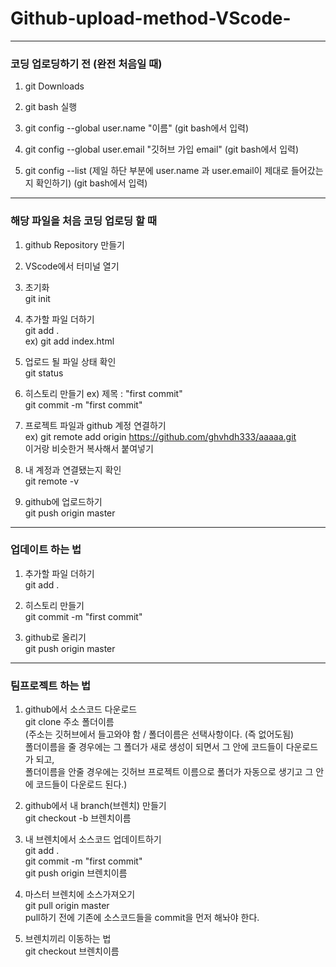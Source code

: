 # Github-upload-method-VScode-

---

### 코딩 업로딩하기 전 (완전 처음일 때)

1. git Downloads

2. git bash 실행
  
3. git config --global user.name "이름"   (git bash에서 입력)
  
4. git config --global user.email "깃허브 가입 email"   (git bash에서 입력)

5. git config --list    (제일 하단 부분에 user.name 과 user.email이 제대로 들어갔는지 확인하기)   (git bash에서 입력)

---

### 해당 파일을 처음 코딩 업로딩 할 때

1. github Repository 만들기

2. VScode에서 터미널 열기

3. 초기화 <br>
    git init

4. 추가할 파일 더하기  <br>
    git add .  <br>
    ex) git add index.html

5. 업로드 될 파일 상태 확인  <br>
    git status

6. 히스토리 만들기   ex) 제목 : "first commit"  <br>
   git commit -m "first commit"
   
7. 프로젝트 파일과 github 계정 연결하기 <br>
   ex) git remote add origin https://github.com/ghvhdh333/aaaaa.git <br>
   이거랑 비슷한거 복사해서 붙여넣기

8. 내 계정과 연결됐는지 확인  <br>
   git remote -v

9. github에 업로드하기  <br>
   git push origin master

---

### 업데이트 하는 법

1. 추가할 파일 더하기  <br>
   git add .

2. 히스토리 만들기  <br>
   git commit -m "first commit"

3. github로 올리기  <br>
   git push origin master
   
---

### 팀프로젝트 하는 법

1. github에서 소스코드 다운로드 <br>
   git clone 주소 폴더이름 <br>
   (주소는 깃허브에서 들고와야 함 / 폴더이름은 선택사항이다. (즉 없어도됨) <br> 
   폴더이름을 줄 경우에는 그 폴더가 새로 생성이 되면서 그 안에 코드들이 다운로드가 되고, <br> 
   폴더이름을 안줄 경우에는 깃허브 프로젝트 이름으로 폴더가 자동으로 생기고 그 안에 코드들이 다운로드 된다.)

2. github에서 내 branch(브렌치) 만들기 <br>
   git checkout -b 브렌치이름

3. 내 브렌치에서 소스코드 업데이트하기 <br>
   git add .                        <br>
   git commit -m "first commit"     <br>
   git push origin 브렌치이름        

4. 마스터 브렌치에 소스가져오기       <br>
   git pull origin master           <br>
   pull하기 전에 기존에 소스코드들을 commit을 먼저 해놔야 한다.

5. 브렌치끼리 이동하는 법             <br>
   git checkout 브렌치이름
